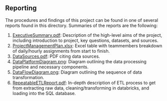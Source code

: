 
## Reporting
The procedures and findings of this project can be found in one of several reports found in this directory. Summaries of the reports are the following:

 1. [ExecutiveSummary.pdf](ProjectSpecifications/ExecutiveSummary.pdf): Description of the high-level aims of the project, including introduction to project, key questions, datasets, and sources.
 2. [ProjectManagementPlan.xlsx](ProjectSpecifications/ProjectManagementPlan.xlsx): Excel table with teammembers breakdown of daily/hourly assignments from start to finish.
 3. [DataSources.pdf](ProjectSpecifications/DataSources.pdf): PDF citing data sources. 
 4. [DataPlatformDiagram.png](ProjectSpecifications/DataPlatformDiagram.png): Diagram outlining the data processing pipeline and necessary components.
 5. [DataFlowDiagram.png](ProjectSpecifications/DataFlowDiagram.png): Diagram outlining the sequence of data transformation.
 6. [RepeatableETLReport.pdf](ProjectSpecifications/RepeatableETLReport.pdf): In-depth description of ETL process to get from extracting raw data, cleaning/transforming in databricks, and loading into the SQL database.
